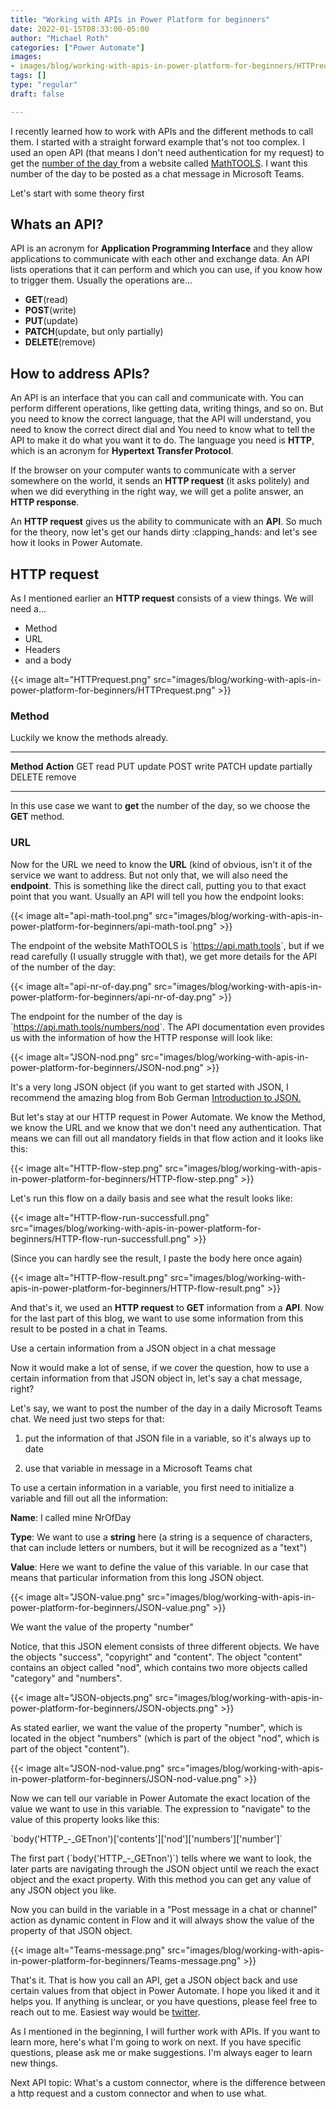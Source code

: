 ```yaml
---
title: "Working with APIs in Power Platform for beginners"
date: 2022-01-15T08:33:00-05:00
author: "Michael Roth"
categories: ["Power Automate"]
images:
- images/blog/working-with-apis-in-power-platform-for-beginners/HTTPrequest.png
tags: []
type: "regular"
draft: false

---
```


I recently learned how to work with APIs and the different methods to
call them. I started with a straight forward example that's not too
complex. I used an open API (that means I don't need authentication for
my request) to get the [number of the
day ](https://math.tools/numbers/number-of-the-day/)from a website
called [MathTOOLS](https://math.tools/). I want this number of the day
to be posted as a chat message in Microsoft Teams.

Let's start with some theory first

## Whats an API?

API is an acronym for **Application Programming Interface** and they
allow applications to communicate with each other and exchange data. An
API lists operations that it can perform and which you can use, if you
know how to trigger them. Usually the operations are\...

- **GET**(read)
- **POST**(write)
- **PUT**(update)
- **PATCH**(update, but only partially)
- **DELETE**(remove)

## How to address APIs?

An API is an interface that you can call and communicate with. You can
perform different operations, like getting data, writing things, and so
on. But you need to know the correct language, that the API will
understand, you need to know the correct direct dial and You need to
know what to tell the API to make it do what you want it to do. The
language you need is **HTTP**, which is an acronym for **Hypertext
Transfer Protocol**.

If the browser on your computer wants to communicate with a server
somewhere on the world, it sends an **HTTP request** (it asks politely)
and when we did everything in the right way, we will get a polite
answer, an **HTTP response**.

An **HTTP request** gives us the ability to communicate with an **API**.
So much for the theory, now let's get our hands dirty :clapping_hands:
and let's see how it looks in Power Automate.

## HTTP request

As I mentioned earlier an **HTTP request** consists of a view things. We
will need a\...

- Method
- URL
- Headers
- and a body

{{< image alt="HTTPrequest.png" src="images/blog/working-with-apis-in-power-platform-for-beginners/HTTPrequest.png" >}}

### Method


Luckily we know the methods already.

  ------------ ------------------
  **Method**   **Action**
  GET          read
  PUT          update
  POST         write
  PATCH        update partially
  DELETE       remove
  ------------ ------------------

In this use case we want to **get** the number of the day, so we choose
the **GET** method.

### URL

Now for the URL we need to know the **URL** (kind of obvious, isn't it of the service we want to address. But
not only that, we will also need the **endpoint**. This is something
like the direct call, putting you to that exact point that you want.
Usually an API will tell you how the endpoint looks:

{{< image alt="api-math-tool.png" src="images/blog/working-with-apis-in-power-platform-for-beginners/api-math-tool.png" >}}

The endpoint of the website MathTOOLS is \`<https://api.math.tools>\`,
but if we read carefully (I usually struggle with that), we get more details for the API of the number
of the day:

{{< image alt="api-nr-of-day.png" src="images/blog/working-with-apis-in-power-platform-for-beginners/api-nr-of-day.png" >}}

The endpoint for the number of the day is
\`<https://api.math.tools/numbers/nod>\`. The API documentation even
provides us with the information of how the HTTP response will look
like:

{{< image alt="JSON-nod.png" src="images/blog/working-with-apis-in-power-platform-for-beginners/JSON-nod.png" >}}

It's a very long JSON object (if you want to get started with JSON, I
recommend the amazing blog from Bob German [Introduction to
JSON.](https://bob1german.com/2021/01/11/introduction-to-json/)

But let's stay at our HTTP request in Power Automate. We know the
Method, we know the URL and we know that we don't need any
authentication. That means we can fill out all mandatory fields in that
flow action and it looks like this:

{{< image alt="HTTP-flow-step.png" src="images/blog/working-with-apis-in-power-platform-for-beginners/HTTP-flow-step.png" >}}

Let's run this flow on a daily basis and see what the result looks
like:

{{< image alt="HTTP-flow-run-successfull.png" src="images/blog/working-with-apis-in-power-platform-for-beginners/HTTP-flow-run-successfull.png" >}}

(Since you can hardly see the result, I paste the body here once again)

{{< image alt="HTTP-flow-result.png" src="images/blog/working-with-apis-in-power-platform-for-beginners/HTTP-flow-result.png" >}}

And that's it, we used an **HTTP request** to **GET** information from
a **API**. Now for the last part of this blog, we want to use some
information from this result to be posted in a chat in Teams.

Use a certain information from a JSON object in a chat message

Now it would make a lot of sense, if we cover the question, how to use a
certain information from that JSON object in, let's say a chat message,
right?

Let's say, we want to post the number of the day in a daily Microsoft
Teams chat. We need just two steps for that:


1. put the information of that JSON file in a variable, so it's always
up to date

2. use that variable in message in a Microsoft Teams chat

To use a certain information in a variable, you first need to initialize
a variable and fill out all the information:

**Name**: I called mine NrOfDay

**Type**: We want to use a **string** here (a string is a sequence of
characters, that can include letters or numbers, but it will be
recognized as a \"text\")

**Value**: Here we want to define the value of this variable. In our
case that means that particular information from this long JSON object.

{{< image alt="JSON-value.png" src="images/blog/working-with-apis-in-power-platform-for-beginners/JSON-value.png" >}}

We want the value of the property \"number\"

Notice, that this JSON element consists of three different objects. We
have the objects \"success\", \"copyright\" and \"content\". The object
\"content\" contains an object called \"nod\", which contains two more
objects called \"category\" and \"numbers\".

{{< image alt="JSON-objects.png" src="images/blog/working-with-apis-in-power-platform-for-beginners/JSON-objects.png" >}}

As stated earlier, we want the value of the property \"number\", which
is located in the object \"numbers\" (which is part of the object
\"nod\", which is part of the object \"content\").

{{< image alt="JSON-nod-value.png" src="images/blog/working-with-apis-in-power-platform-for-beginners/JSON-nod-value.png" >}}

Now we can tell our variable in Power Automate the exact location of the
value we want to use in this variable. The expression to \"navigate\" to
the value of this property looks like this:

\`body('HTTP\_-\_GETnon')\['contents'\]\['nod'\]\['numbers'\]\['number'\]\`

The first part (\`body('HTTP\_-\_GETnon')\`) tells where we want to
look, the later parts are navigating through the JSON object until we
reach the exact object and the exact property. With this method you can
get any value of any JSON object you like.

Now you can build in the variable in a \"Post message in a chat or
channel\" action as dynamic content in Flow and it will always show the
value of the property of that JSON object.

{{< image alt="Teams-message.png" src="images/blog/working-with-apis-in-power-platform-for-beginners/Teams-message.png" >}}

That's it. That is how you call an API, get a JSON object back and use
certain values from that object in Power Automate. I hope you liked it
and it helps you. If anything is unclear, or you have questions, please
feel free to reach out to me. Easiest way would be
[twitter](https://twitter.com/MichaelRoth42).

As I mentioned in the beginning, I will further work with APIs. If you
want to learn more, here's what I'm going to work on next. If you have
specific questions, please ask me or make suggestions. I'm always eager
to learn new things.

Next API topic: What's a custom connector, where is the difference
between a http request and a custom connector and when to use what.